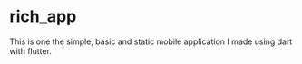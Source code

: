 # rich_app

This is one the simple, basic and static mobile application I made using dart with flutter.

